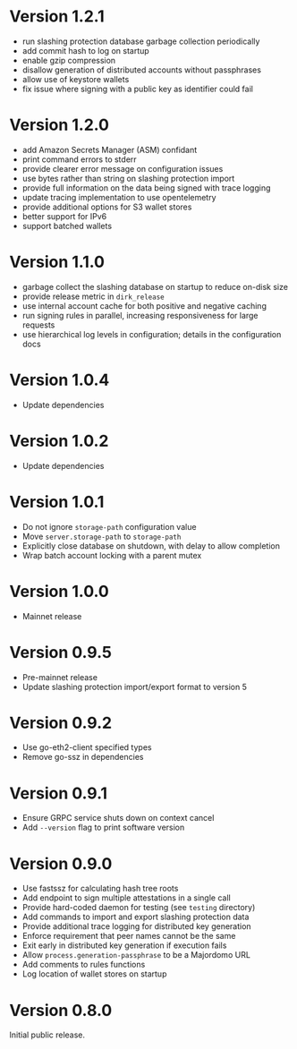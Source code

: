 # Version 1.2.1
  - run slashing protection database garbage collection periodically
  - add commit hash to log on startup
  - enable gzip compression
  - disallow generation of distributed accounts without passphrases
  - allow use of keystore wallets
  - fix issue where signing with a public key as identifier could fail

# Version 1.2.0
  - add Amazon Secrets Manager (ASM) confidant
  - print command errors to stderr
  - provide clearer error message on configuration issues
  - use bytes rather than string on slashing protection import
  - provide full information on the data being signed with trace logging
  - update tracing implementation to use opentelemetry
  - provide additional options for S3 wallet stores
  - better support for IPv6
  - support batched wallets

# Version 1.1.0
  - garbage collect the slashing database on startup to reduce on-disk size
  - provide release metric in `dirk_release`
  - use internal account cache for both positive and negative caching
  - run signing rules in parallel, increasing responsiveness for large requests
  - use hierarchical log levels in configuration; details in the configuration docs

# Version 1.0.4
  - Update dependencies

# Version 1.0.2
  - Update dependencies

# Version 1.0.1
  - Do not ignore `storage-path` configuration value
  - Move `server.storage-path` to `storage-path`
  - Explicitly close database on shutdown, with delay to allow completion
  - Wrap batch account locking with a parent mutex

# Version 1.0.0
  - Mainnet release

# Version 0.9.5
  - Pre-mainnet release
  - Update slashing protection import/export format to version 5

# Version 0.9.2
  - Use go-eth2-client specified types
  - Remove go-ssz in dependencies

# Version 0.9.1
  - Ensure GRPC service shuts down on context cancel
  - Add `--version` flag to print software version

# Version 0.9.0
  - Use fastssz for calculating hash tree roots
  - Add endpoint to sign multiple attestations in a single call
  - Provide hard-coded daemon for testing (see `testing` directory)
  - Add commands to import and export slashing protection data
  - Provide additional trace logging for distributed key generation
  - Enforce requirement that peer names cannot be the same
  - Exit early in distributed key generation if execution fails
  - Allow `process.generation-passphrase` to be a Majordomo URL
  - Add comments to rules functions
  - Log location of wallet stores on startup

# Version 0.8.0
Initial public release.
